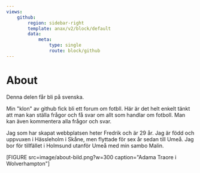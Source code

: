 ```yaml
---
views:
    github:
        region: sidebar-right
        template: anax/v2/block/default
        data:
            meta:
                type: single
                route: block/github
---
```

About
=========================

Denna delen får bli på svenska.

Min "klon" av github fick bli ett forum om fotbll. Här är det helt enkelt tänkt att man kan ställa frågor och få svar om allt som handlar om fotboll. Man kan även kommentera alla frågor och svar.

Jag som har skapat webbplatsen heter Fredrik och är 29 år. Jag är född och uppvuxen i Hässleholm i Skåne, men flyttade för sex år sedan till Umeå. Jag bor för tillfället i Holmsund utanför Umeå med min sambo Malin.

[FIGURE src=image/about-bild.png?w=300 caption="Adama Traore i Wolverhampton"]
